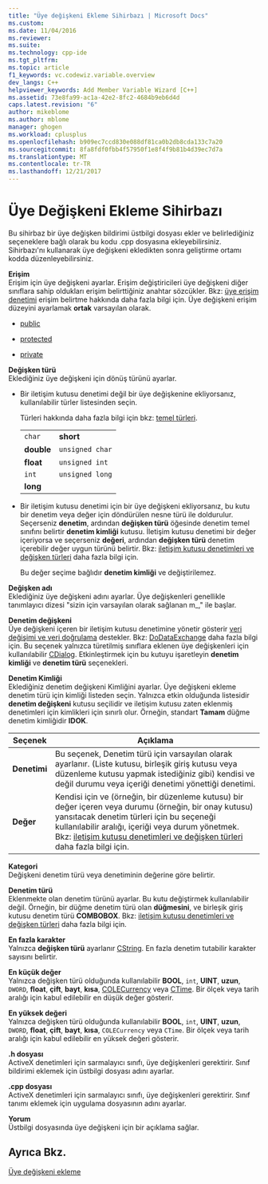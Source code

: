 ```yaml
---
title: "Üye değişkeni Ekleme Sihirbazı | Microsoft Docs"
ms.custom: 
ms.date: 11/04/2016
ms.reviewer: 
ms.suite: 
ms.technology: cpp-ide
ms.tgt_pltfrm: 
ms.topic: article
f1_keywords: vc.codewiz.variable.overview
dev_langs: C++
helpviewer_keywords: Add Member Variable Wizard [C++]
ms.assetid: 73e8fa99-ac1a-42e2-8fc2-4684b9eb6d4d
caps.latest.revision: "6"
author: mikeblome
ms.author: mblome
manager: ghogen
ms.workload: cplusplus
ms.openlocfilehash: b909ec7ccd830e088df81ca0b2db8cda133c7a20
ms.sourcegitcommit: 8fa8fdf0fbb4f57950f1e8f4f9b81b4d39ec7d7a
ms.translationtype: MT
ms.contentlocale: tr-TR
ms.lasthandoff: 12/21/2017
---
```

# <a name="add-member-variable-wizard"></a>Üye Değişkeni Ekleme Sihirbazı
Bu sihirbaz bir üye değişken bildirimi üstbilgi dosyası ekler ve belirlediğiniz seçeneklere bağlı olarak bu kodu .cpp dosyasına ekleyebilirsiniz. Sihirbazı'nı kullanarak üye değişkeni ekledikten sonra geliştirme ortamı kodda düzenleyebilirsiniz.  
  
 **Erişim**  
 Erişim için üye değişkeni ayarlar. Erişim değiştiricileri üye değişkeni diğer sınıflara sahip oldukları erişim belirttiğiniz anahtar sözcükler. Bkz: [üye erişim denetimi](../cpp/member-access-control-cpp.md) erişim belirtme hakkında daha fazla bilgi için. Üye değişkeni erişim düzeyini ayarlamak **ortak** varsayılan olarak.  
  
-   [public](../cpp/public-cpp.md)  
  
-   [protected](../cpp/protected-cpp.md)  
  
-   [private](../cpp/private-cpp.md)  
  
 **Değişken türü**  
 Eklediğiniz üye değişkeni için dönüş türünü ayarlar.  
  
-   Bir iletişim kutusu denetimi değil bir üye değişkenine ekliyorsanız, kullanılabilir türler listesinden seçin.  
  
     Türleri hakkında daha fazla bilgi için bkz: [temel türleri](../cpp/fundamental-types-cpp.md).  
  
    |||  
    |-|-|  
    |`char`|**short**|  
    |**double**|`unsigned char`|  
    |**float**|`unsigned int`|  
    |`int`|`unsigned long`|  
    |**long**||  
  
-   Bir iletişim kutusu denetimi için bir üye değişkeni ekliyorsanız, bu kutu bir denetim veya değer için döndürülen nesne türü ile doldurulur. Seçerseniz **denetim**, ardından **değişken türü** öğesinde denetim temel sınıfını belirtir **denetim kimliği** kutusu. İletişim kutusu denetimi bir değer içeriyorsa ve seçerseniz **değeri**, ardından **değişken türü** denetim içerebilir değer uygun türünü belirtir. Bkz: [iletişim kutusu denetimleri ve değişken türleri](../ide/dialog-box-controls-and-variable-types.md) daha fazla bilgi için.  
  
     Bu değer seçime bağlıdır **denetim kimliği** ve değiştirilemez.  
  
 **Değişken adı**  
 Eklediğiniz üye değişkeni adını ayarlar. Üye değişkenleri genellikle tanımlayıcı dizesi "sizin için varsayılan olarak sağlanan m_," ile başlar.  
  
 **Denetim değişkeni**  
 Üye değişkeni içeren bir iletişim kutusu denetimine yönetir gösterir [veri değişimi ve veri doğrulama](../mfc/dialog-data-exchange-and-validation.md) destekler. Bkz: [DoDataExchange](../mfc/reference/cwnd-class.md#dodataexchange) daha fazla bilgi için. Bu seçenek yalnızca türetilmiş sınıflara eklenen üye değişkenleri için kullanılabilir [CDialog](../mfc/reference/cdialog-class.md). Etkinleştirmek için bu kutuyu işaretleyin **denetim kimliği** ve **denetim türü** seçenekleri.  
  
 **Denetim Kimliği**  
 Eklediğiniz denetim değişkeni Kimliğini ayarlar. Üye değişkeni ekleme denetim türü için kimliği listeden seçin. Yalnızca etkin olduğunda listesidir **denetim değişkeni** kutusu seçilidir ve iletişim kutusu zaten eklenmiş denetimleri için kimlikleri için sınırlı olur. Örneğin, standart **Tamam** düğme denetim kimliğidir **IDOK**.  
  
|Seçenek|Açıklama|  
|------------|-----------------|  
|**Denetimi**|Bu seçenek, Denetim türü için varsayılan olarak ayarlanır. (Liste kutusu, birleşik giriş kutusu veya düzenleme kutusu yapmak istediğiniz gibi) kendisi ve değil durumu veya içeriği denetimi yönettiği denetimi.|  
|**Değer**|Kendisi için ve (örneğin, bir düzenleme kutusu) bir değer içeren veya durumu (örneğin, bir onay kutusu) yansıtacak denetim türleri için bu seçeneği kullanılabilir aralığı, içeriği veya durum yönetmek. Bkz: [iletişim kutusu denetimleri ve değişken türleri](../ide/dialog-box-controls-and-variable-types.md) daha fazla bilgi için.|  
  
 **Kategori**  
 Değişkeni denetim türü veya denetiminin değerine göre belirtir.  
  
 **Denetim türü**  
 Eklenmekte olan denetim türünü ayarlar. Bu kutu değiştirmek kullanılabilir değil. Örneğin, bir düğme denetim türü olan **düğmesini**, ve birleşik giriş kutusu denetim türü **COMBOBOX**. Bkz: [iletişim kutusu denetimleri ve değişken türleri](../ide/dialog-box-controls-and-variable-types.md) daha fazla bilgi için.  
  
 **En fazla karakter**  
 Yalnızca **değişken türü** ayarlanır [CString](../atl-mfc-shared/reference/cstringt-class.md). En fazla denetim tutabilir karakter sayısını belirtir.  
  
 **En küçük değer**  
 Yalnızca değişken türü olduğunda kullanılabilir **BOOL**, `int`, **UINT**, **uzun**, `DWORD`, **float**, **çift**, **bayt**, **kısa**, [COLECurrency](../mfc/reference/colecurrency-class.md) veya [CTime](../atl-mfc-shared/reference/ctime-class.md). Bir ölçek veya tarih aralığı için kabul edilebilir en düşük değer gösterir.  
  
 **En yüksek değeri**  
 Yalnızca değişken türü olduğunda kullanılabilir **BOOL**, `int`, **UINT**, **uzun**, `DWORD`, **float**, **çift**, **bayt**, **kısa**, `COLECurrency` veya `CTime`. Bir ölçek veya tarih aralığı için kabul edilebilir en yüksek değeri gösterir.  
  
 **.h dosyası**  
 ActiveX denetimleri için sarmalayıcı sınıfı, üye değişkenleri gerektirir. Sınıf bildirimi eklemek için üstbilgi dosyası adını ayarlar.  
  
 **.cpp dosyası**  
 ActiveX denetimleri için sarmalayıcı sınıfı, üye değişkenleri gerektirir. Sınıf tanımı eklemek için uygulama dosyasının adını ayarlar.  
  
 **Yorum**  
 Üstbilgi dosyasında üye değişkeni için bir açıklama sağlar.  
  
## <a name="see-also"></a>Ayrıca Bkz.  
 [Üye değişkeni ekleme](../ide/adding-a-member-variable-visual-cpp.md)